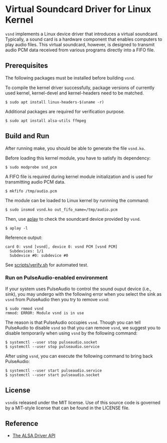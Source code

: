 # Virtual Soundcard Driver for Linux Kernel

`vsnd` implements a Linux device driver that introduces a virtual soundcard.
Typically, a sound card is a hardware component that enables computers to play
audio files. This virtual soundcard, however, is designed to transmit audio
PCM data received from various programs directly into a FIFO file.

## Prerequisites

The following packages must be installed before building `vsnd`.

To compile the kernel driver successfully, package versions of currently used
kernel, kernel-devel and kernel-headers need to be matched.

```shell
$ sudo apt install linux-headers-$(uname -r)
```

Additional packages are required for verification purpose.

```shell
$ sudo apt install alsa-utils ffmpeg
```

## Build and Run

After running make, you should be able to generate the file `vsnd.ko`.

Before loading this kernel module, you have to satisfy its dependency:

```shell
$ sudo modprobe snd_pcm
```

A FIFO file is required during kernel module initialization and is used for
transmitting audio PCM data.

```shell
$ mkfifo /tmp/audio.pcm
```

The module can be loaded to Linux kernel by runnning the command:

```shell
$ sudo insmod vsnd.ko out_fifo_name=/tmp/audio.pcm
```

Then, use [aplay](https://manpages.org/aplay) to check the soundcard device
provided by `vsnd`.

```shell
$ aplay -l
```

Reference output:

```
card 0: vsnd [vsnd], device 0: vsnd PCM [vsnd PCM]
  Subdevices: 1/1
  Subdevice #0: subdevice #0
```

See [scripts/verify.sh](scripts/verify.sh) for automated test.

### Run on PulseAudio-enabled environment

If your system uses PulseAudio to control the sound ouput
device (i.e., sink), you may undergo
with the following error when you select the sink
as `vsnd` from PulseAudio then you try to remove `vsnd`:

```shell
$ sudo rmmod vsnd
rmmod: ERROR: Module vsnd is in use
```

The reason is that PulseAudio occupies `vsnd`. Though you can
tell PulseAudio to disable `vsnd` so that you can remove `vsnd`,
we suggest you to disable temporarily when using `vsnd` by the following
command:

```shell
$ systemctl --user stop pulseaudio.socket
$ systemctl --user stop pulseaudio.service
```

After using `vsnd`, you can execute the following command to bring
back PulseAudio:

```shell
$ systemctl --user start pulseaudio.service
$ systemctl --user start pulseaudio.socket
```

## License

`vsnd`is released under the MIT license. Use of this source code is governed by
a MIT-style license that can be found in the LICENSE file.

## Reference

* [The ALSA Driver API](https://www.kernel.org/doc/html/latest/sound/kernel-api/alsa-driver-api.html)
